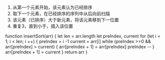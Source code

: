 
1. 从第一个元素开始，该元素认为已经排序
2. 取下一个元素，在已经排序的序列中从后向前扫描
3. 该元素（已排序）大于新元素，将该元素移到下一位置
4. 重复3，直到小于，插入该位置

function insertSort(arr) {
  let len = arr.length
  let preIndex, current
  for (let i = 1; i < len; i ++) {
    preIndex = i -1
    current = arr[i]
    while (preIndex >=0 && arr[preIndex] > current) {
      arr[preIndex + 1] = arr[preIndex]
      preIndex --
    }
    arr[preIndex + 1] = current
  }
  return arr
}